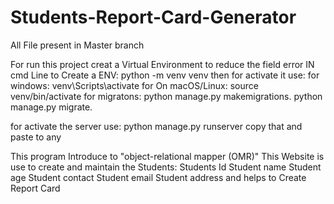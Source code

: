 # Students-Report-Card-Generator
All File present in Master branch

For run this project creat a Virtual Environment to reduce the field error IN cmd Line to Create a ENV: python -m venv venv then for activate it use: for windows: venv\Scripts\activate for On macOS/Linux: source venv/bin/activate for migratons: python manage.py makemigrations. python manage.py migrate.

for activate the server use: python manage.py runserver copy that and paste to any

This program Introduce to "object-relational mapper (OMR)"  This Website is use to create and maintain the Students:  Students Id  Student name  Student age  Student contact  Student email  Student address  and helps to Create Report Card
